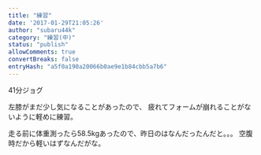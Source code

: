 ```yaml
---
title: "練習"
date: '2017-01-29T21:05:26'
author: "subaru44k"
category: "練習(中)"
status: "publish"
allowComments: true
convertBreaks: false
entryHash: "a5f0a190a20066b0ae9e1b84cbb5a7b6"
---
```

41分ジョグ

左膝がまだ少し気になることがあったので、
疲れてフォームが崩れることがないように軽めに練習。

走る前に体重測ったら58.5kgあったので、昨日のはなんだったんだと。。。
空腹時だから軽いはずなんだがな。
